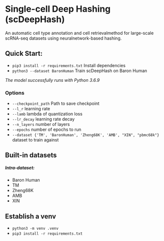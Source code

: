 # Single-cell Deep Hashing (scDeepHash)
An automatic cell type annotation and cell retrievalmethod for large-scale scRNA-seq datasets using neuralnetwork-based hashing.

## Quick Start:
- `pip3 install -r requirements.txt` Install dependencies
- `python3 --dataset BaronHuman` Train scDeepHash on Baron Human

*The model successfully runs with Python 3.6.9*


### Options
  - `--checkpoint_path` Path to save checkpoint
  - `--l_r`             learning rate
  - `--lamb`           lambda of quantization loss
  - `--lr_decay`   learning rate decay
  - `--n_layers`   number of layers
  - `--epochs`       number of epochs to run
  - `--dataset {'TM', 'BaronHuman', 'Zheng68K', 'AMB', "XIN", "pbmc68k"}`
                        dataset to train against
                          
## Built-in datasets
##### Intra-dataset:
 - Baron Human
 - TM
 - Zheng68K
 - AMB
 - XIN

 
## Establish a venv
- `python3 -m venv .venv`
- `pip3 install -r requirements.txt`
